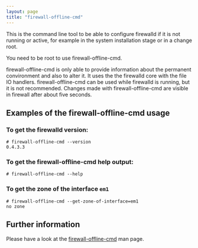 ```yaml
---
layout: page
title: "firewall-offline-cmd"
---
```


This is the command line tool to be able to configure firewalld if it is not running or active, for example in the system installation stage or in a change root.

You need to be root to use firewall-offline-cmd.

firewall-offline-cmd is only able to provide information about the permanent convironment and also to alter it. It uses the the firewalld core with the file IO handlers. firewall-offline-cmd can be used while firewalld is running, but it is not recommended. Changes made with firewall-offline-cmd are visible in firewall after about five seconds.

## Examples of the firewall-offline-cmd usage

### To get the firewalld version:

    # firewall-offline-cmd --version
    0.4.3.3

### To get the firewall-offline-cmd help output:

    # firewall-offline-cmd --help

### To get the zone of the interface `em1`

    # firewall-offline-cmd --get-zone-of-interface=em1
    no zone

## Further information

Please have a look at the [firewall-offline-cmd](../man-pages/firewall-offline-cmd.html) man page.
